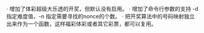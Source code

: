 · 增加了体彩超级大乐透的开奖，但默认没有启用。
· 增加了命令行参数的支持 -d 指定难度值，-n 指定需要寻找的nonce的个数。
· 把开奖算法中的号码映射独立出来作为一个函数，这样福彩体彩或者其它彩票，都可以复用。
